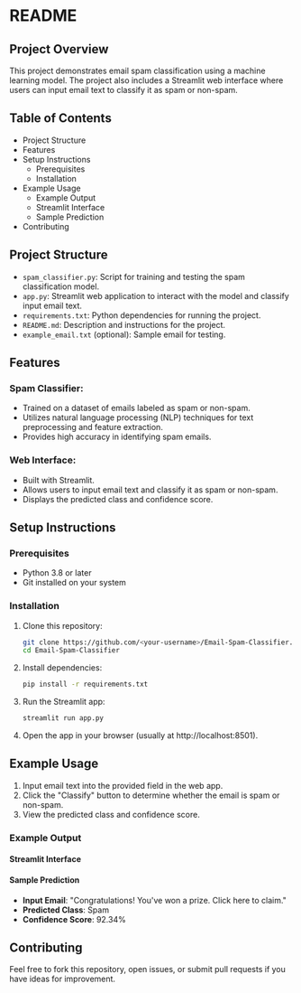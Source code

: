 # README

## Project Overview
This project demonstrates email spam classification using a machine learning model. The project also includes a Streamlit web interface where users can input email text to classify it as spam or non-spam.

## Table of Contents
- Project Structure
- Features
- Setup Instructions
  - Prerequisites
  - Installation
- Example Usage
  - Example Output
  - Streamlit Interface
  - Sample Prediction
- Contributing

## Project Structure
- `spam_classifier.py`: Script for training and testing the spam classification model.
- `app.py`: Streamlit web application to interact with the model and classify input email text.
- `requirements.txt`: Python dependencies for running the project.
- `README.md`: Description and instructions for the project.
- `example_email.txt` (optional): Sample email for testing.

## Features
### Spam Classifier:
- Trained on a dataset of emails labeled as spam or non-spam.
- Utilizes natural language processing (NLP) techniques for text preprocessing and feature extraction.
- Provides high accuracy in identifying spam emails.

### Web Interface:
- Built with Streamlit.
- Allows users to input email text and classify it as spam or non-spam.
- Displays the predicted class and confidence score.

## Setup Instructions
### Prerequisites
- Python 3.8 or later
- Git installed on your system

### Installation
1. Clone this repository:
   ```bash
   git clone https://github.com/<your-username>/Email-Spam-Classifier.git
   cd Email-Spam-Classifier
   ```

2. Install dependencies:
   ```bash
   pip install -r requirements.txt
   ```

3. Run the Streamlit app:
   ```bash
   streamlit run app.py
   ```

4. Open the app in your browser (usually at http://localhost:8501).

## Example Usage
1. Input email text into the provided field in the web app.
2. Click the "Classify" button to determine whether the email is spam or non-spam.
3. View the predicted class and confidence score.

### Example Output
#### Streamlit Interface
#### Sample Prediction
- **Input Email**: "Congratulations! You've won a prize. Click here to claim."
- **Predicted Class**: Spam
- **Confidence Score**: 92.34%

## Contributing
Feel free to fork this repository, open issues, or submit pull requests if you have ideas for improvement.

